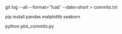 git log --all --format='%ad' --date=short > commits.txt

pip install pandas matplotlib seaborn

python plot_commits.py
